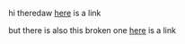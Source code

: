 hi theredaw [here](https://www.google.com) is a link

but there is also this broken one [here](https://sideguide.dezxcadwo) is a link
